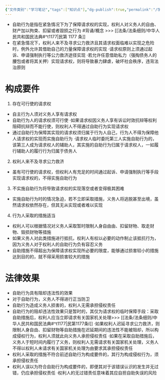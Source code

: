 ```yaml
---
{"文件类别":"学习笔记","tags":["知识点"],"dg-publish":true,"permalink":"/学习笔记studyup/知识点cheese/自助行为/","dgPassFrontmatter":true,"noteIcon":"","created":"2024-09-17T15:55:57.473+08:00","updated":"2024-09-17T16:08:58.329+08:00"}
---
```


- 自助行为是指在紧急情况下为了保障请求权的实现，权利人对义务人的自由、财产加以拘束、扣留或者毀损之行为 #背诵/概念 >>> [[法条/法条细则/中华人民共和国民法典#^t1177\|民第 1177 条]]
- 在紧急情况下，权利人来不及寻求公力救济且其请求权面临难以实现之危险时，例外允许其借助自己的力量保障请求权的实现
·请求权原则上须通过起诉、申请强制执行等公力救济途径实现
·若允许任意借助私力（强掏债务人的腰包或者将其关押）实现请求权，则将导致暴力肆虐，破坏社会秩序，违背法治原则
# 构成要件
1. 存在可行使的请求权
- 自主行为人须对义务人享有请求权
- 自助行为人的请求权须可行使
·如果请求权因义务人享有诉讼时效抗辩等权利阻碍抗辩而不能行使，则权利人不得通过自助行为实现请求权
- 通过自助行为保障其实现的请求权须归属于行为人自己，行为人不得为保障他人请求权的实现而实施自助行为
·请求权人临时委托第三人实施自助行为的，该第三人成为请求权人的辅助人，其实施的自助行为归属于请求权人，一如履行辅助人的履行行为归属于债务人
2. 权利人来不及寻求公力救济
- 虽有可行使的请求权，但权利人有充足的时间通过起诉、申请强制执行等手段实现请求权的，不得实施自助行为
3. 不实施自助行为将导致请求权的实现落空或者变得极其困难
- 实施自助行为时的情况急迫，若不立即采取措施，义务人将逃脱甚至出境，虽然请求权依然存在，但其无从实现或者难以实现
4. 行为人采取的措施适当
- 权利人可以根据情况对义务人采取暂时限制人身自由由、扣留财物、取走财物、毁损财物等措施
- 如果义务人对此类措施进行抵抗，权利人有权以必要的动作制止该抵抗行为，因为义务人对于权利人的自助行为负有容忍义务
- 自助措施不得超出为保障请求权实现所必要的限度，能够通过损害较小的措施达到目的的，就不得采用损害较大的措施
# 法律效果
- 自助行为具有阻却违法性的效果
- 对于自助行为，义务人不得进行正当防卫
- 自助行为造成义务人损害的，权利人无需承担侵权责任
- 自助行为的阻却违法性效果只是暂时的，其仅为请求权的临时保障手段：采取自助措施后，权利人应当立即请求有关国家机关处理>>> [[法条/法条细则/中华人民共和国民法典#^t1177\|民第1177条Ⅰ]]
·如果权利人迟延寻求公力救济，则限制人身自由、扣留财物等自助措施在迟延期间的违法性不能被阻却，所以构成侵权行为，权利人须就此向义务人承担侵权责任
·如果在采取自助措施后，义务人于短时间内履行了义务，则权利人无需请求有关国家机关处理，义务人不得以权利人未请求有关国家机关处理为由要求其承担侵权责任
- 权利人采取的措施不符合前述自助行为构成要件的，其行为构成侵权行为，须承担侵权责任
- 权利人误以为符合自助行为构成要件的，即便其对于该错误认识的发生并无过错，仍应承担侵权责任
·权利人的无过错责任意味着其应自担自助失误的风险